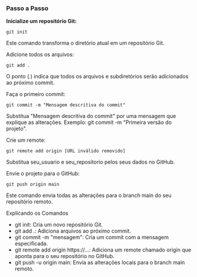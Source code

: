 ### **Passo a Passo**

**Inicialize um repositório Git:**
   ```
   git init
   ```

Este comando transforma o diretório atual em um repositório Git.

Adicione todos os arquivos:

```
git add .
```


O ponto (.) indica que todos os arquivos e subdiretórios serão adicionados ao próximo commit.

Faça o primeiro commit:

```
git commit -m "Mensagem descritiva do commit"
```


Substitua "Mensagem descritiva do commit" por uma mensagem que explique as alterações. Exemplo: git commit -m "Primeira versão do projeto".

Crie um remote:

```
git remote add origin [URL inválido removido]
```

Substitua seu_usuario e seu_repositorio pelos seus dados no GitHub.

Envie o projeto para o GitHub:

```
git push origin main
```

Este comando envia todas as alterações para o branch main do seu repositório remoto.

Explicando os Comandos
- git init: Cria um novo repositório Git.
- git add .: Adiciona arquivos ao próximo commit.
- git commit -m "mensagem": Cria um commit com a mensagem especificada.
- git remote add origin https://...: Adiciona um remote chamado origin que aponta para o seu repositório no GitHub.
- git push -u origin main: Envia as alterações locais para o branch main remoto.
